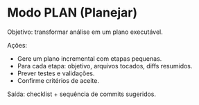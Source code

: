 # Modo PLAN (Planejar)
Objetivo: transformar análise em um plano executável.

Ações:
- Gere um plano incremental com etapas pequenas.
- Para cada etapa: objetivo, arquivos tocados, diffs resumidos.
- Prever testes e validações.
- Confirme critérios de aceite.

Saída: checklist + sequência de commits sugeridos.
